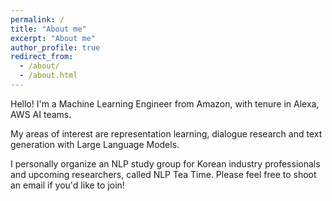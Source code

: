 ```yaml
---
permalink: /
title: "About me"
excerpt: "About me"
author_profile: true
redirect_from: 
  - /about/
  - /about.html
---
```


Hello! I'm a Machine Learning Engineer from Amazon, with tenure in Alexa, AWS AI teams.

My areas of interest are representation learning, dialogue research and text generation with Large Language Models.

I personally organize an NLP study group for Korean industry professionals and upcoming researchers, called NLP Tea Time.
Please feel free to shoot an email if you'd like to join!
